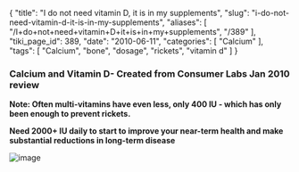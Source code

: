 {
    "title": "I do not need vitamin D, it is in my supplements",
    "slug": "i-do-not-need-vitamin-d-it-is-in-my-supplements",
    "aliases": [
        "/I+do+not+need+vitamin+D+it+is+in+my+supplements",
        "/389"
    ],
    "tiki_page_id": 389,
    "date": "2010-06-11",
    "categories": [
        "Calcium"
    ],
    "tags": [
        "Calcium",
        "bone",
        "dosage",
        "rickets",
        "vitamin d"
    ]
}


### Calcium and Vitamin D- Created from Consumer Labs Jan 2010 review

 **Note: Often multi-vitamins have even less, only 400 IU - which has only been enough to prevent rickets.** 

 **Need 2000+ IU daily to start to improve your near-term health and make substantial reductions in long-term disease** 

<img src="/attachments/d3.mock.jpg" alt="image">